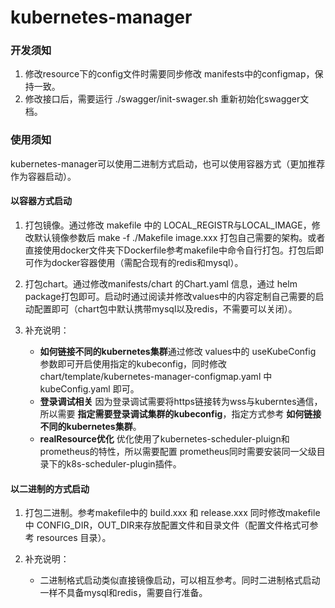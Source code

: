 # kubernetes-manager

### 开发须知

1. 修改resource下的config文件时需要同步修改 manifests中的configmap，保持一致。
2. 修改接口后，需要运行 ./swagger/init-swager.sh 重新初始化swagger文档。

### 使用须知

kubernetes-manager可以使用二进制方式启动，也可以使用容器方式（更加推荐作为容器启动）。

#### 以容器方式启动

1. 打包镜像。通过修改 makefile 中的 LOCAL_REGISTR与LOCAL_IMAGE，修改默认镜像参数后 make -f ./Makefile image.xxx 打包自己需要的架构。或者直接使用docker文件夹下Dockerfile参考makefile中命令自行打包。打包后即可作为docker容器使用（需配合现有的redis和mysql）。

2. 打包chart。通过修改manifests/chart 的Chart.yaml 信息，通过 helm package打包即可。启动时通过阅读并修改values中的内容定制自己需要的启动配置即可（chart包中默认携带mysql以及redis，不需要可以关闭）。

3. 补充说明：
    - **如何链接不同的kubernetes集群**通过修改 values中的 useKubeConfig 参数即可开启使用指定的kubeconfig，同时修改 chart/template/kubernetes-manager-configmap.yaml 中 kubeConfig.yaml 即可。
    - **登录调试相关** 因为登录调试需要将https链接转为wss与kuberntes通信，所以需要 **指定需要登录调试集群的kubeconfig**，指定方式参考 **如何链接不同的kubernetes集群**。
    - **realResource优化** 优化使用了kubernetes-scheduler-pluign和prometheus的特性，所以需要配置 prometheus同时需要安装同一父级目录下的k8s-scheduler-plugin插件。

#### 以二进制的方式启动

1. 打包二进制。参考makefile中的 build.xxx 和 release.xxx 同时修改makefile中 CONFIG_DIR，OUT_DIR来存放配置文件和目录文件（配置文件格式可参考 resources 目录）。

2. 补充说明：
    - 二进制格式启动类似直接镜像启动，可以相互参考。同时二进制格式启动一样不具备mysql和redis，需要自行准备。

